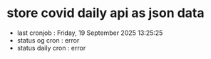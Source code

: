 # store covid daily api as json data

- last cronjob : Friday, 19 September 2025 13:25:25
- status og cron : error
- status daily cron : error
      
      
